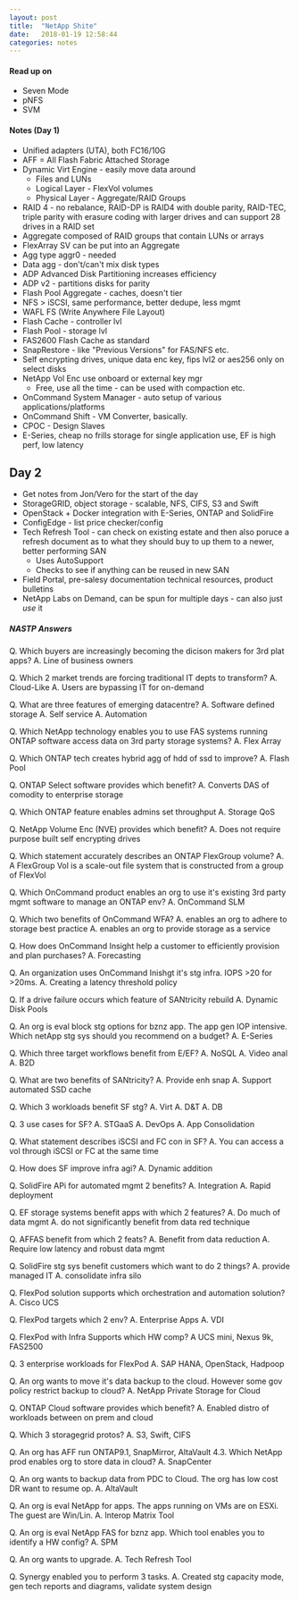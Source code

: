 ```yaml
---
layout: post
title:  "NetApp Shite"
date:   2018-01-19 12:58:44
categories: notes
---
```


#### Read up on

* Seven Mode
* pNFS
* SVM

#### Notes (Day 1)

* Unified adapters (UTA), both FC16/10G
* AFF = All Flash Fabric Attached Storage
* Dynamic Virt Engine - easily move data around
    * Files and LUNs
    * Logical Layer - FlexVol volumes
    * Physical Layer - Aggregate/RAID Groups
* RAID 4 - no rebalance, RAID-DP is RAID4 with double parity, RAID-TEC, triple parity with erasure coding with larger drives and can support 28 drives in a RAID set
* Aggregate composed of RAID groups that contain LUNs or arrays
* FlexArray SV can be put into an Aggregate
* Agg type aggr0 - needed
* Data agg - don't/can't mix disk types
* ADP Advanced Disk Partitioning increases efficiency
* ADP v2 - partitions disks for parity
* Flash Pool Aggregate - caches, doesn't tier
* NFS > iSCSI, same performance, better dedupe, less mgmt 
* WAFL FS (Write Anywhere File Layout) 
* Flash Cache - controller lvl
* Flash Pool - storage lvl
* FAS2600 Flash Cache as standard
* SnapRestore - like "Previous Versions" for FAS/NFS etc.
* Self encrypting drives, unique data enc key, fips lvl2 or aes256 only on select disks
* NetApp Vol Enc use onboard or external key mgr 
    * Free, use all the time - can be used with compaction etc.
* OnCommand System Manager - auto setup of various applications/platforms
* OnCommand Shift - VM Converter, basically.
* CPOC - Design Slaves
* E-Series, cheap no frills storage for single application use, EF is high perf, low latency

## Day 2

* Get notes from Jon/Vero for the start of the day
* StorageGRID, object storage - scalable, NFS, CIFS, S3 and Swift
* OpenStack + Docker integration with E-Series, ONTAP and SolidFire
* ConfigEdge - list price checker/config
* Tech Refresh Tool - can check on existing estate and then also poruce a refresh document as to what they should buy to up them to a newer, better performing SAN
    * Uses AutoSupport
    * Checks to see if anything can be reused in new SAN
* Field Portal, pre-salesy documentation technical resources, product bulletins
* NetApp Labs on Demand, can be spun for multiple days - can also just *use* it

##### NASTP Answers
Q. Which buyers are increasingly becoming the dicison makers for 3rd plat apps?
A. Line of business owners

Q. Which 2 market trends are forcing traditional IT depts to transform?
A. Cloud-Like
A. Users are bypassing IT for on-demand 

Q. What are three features of emerging datacentre?
A. Software defined storage
A. Self service
A. Automation

Q. Which NetApp technology enables you to use FAS systems running ONTAP software access data on 3rd party storage systems?
A. Flex Array

Q. Which ONTAP tech creates hybrid agg of hdd of ssd to improve?
A. Flash Pool

Q. ONTAP Select software provides which benefit?
A. Converts DAS of comodity to enterprise storage

Q. Which ONTAP feature enables admins set throughput
A. Storage QoS

Q. NetApp Volume Enc (NVE) provides which benefit?
A. Does not require purpose built self encrypting drives

Q. Which statement accurately describes an ONTAP FlexGroup volume?
A. A FlexGroup Vol is a scale-out file system that is constructed from a group of FlexVol 

Q. Which OnCommand product enables an org to use it's existing 3rd party mgmt software to manage an ONTAP env?
A. OnCommand SLM

Q. Which two benefits of OnCommand WFA?
A. enables an org to adhere to storage best practice
A. enables an org to provide storage as a service

Q. How does OnCommand Insight help a customer to efficiently provision and plan purchases?
A. Forecasting

Q. An organization uses OnCommand Inishgt it's stg infra. IOPS >20 for >20ms.
A. Creating a latency threshold policy

Q. If a drive failure occurs which feature of SANtricity rebuild
A. Dynamic Disk Pools

Q. An org is eval block stg options for bznz app. The app gen IOP intensive. Which netApp stg sys should you recommend on a budget?
A. E-Series

Q. Which three target workflows benefit from E/EF?
A. NoSQL
A. Video anal
A. B2D

Q. What are two benefits of SANtricity?
A. Provide enh snap
A. Support automated SSD cache

Q. Which 3 workloads benefit SF stg?
A. Virt
A. D&T
A. DB

Q. 3 use cases for SF?
A. STGaaS
A. DevOps
A. App Consolidation

Q. What statement describes iSCSI and FC con in SF?
A. You can access a vol through iSCSI or FC at the same time

Q. How does SF improve infra agi?
A. Dynamic addition

Q. SolidFire APi for automated mgmt 2 benefits?
A. Integration
A. Rapid deployment

Q. EF storage systems benefit apps with which 2 features?
A. Do much of data mgmt
A. do not significantly benefit from data red technique

Q. AFFAS benefit from which 2 feats?
A. Benefit from data reduction
A. Require low latency and robust data mgmt

Q. SolidFire stg sys benefit customers which want to do 2 things?
A. provide managed IT
A. consolidate infra silo

Q. FlexPod solution supports which orchestration and automation solution?
A. Cisco UCS

Q. FlexPod targets which 2 env?
A. Enterprise Apps
A. VDI

Q. FlexPod with Infra Supports which HW comp?
A UCS mini, Nexus 9k, FAS2500

Q. 3 enterprise workloads for FlexPod
A. SAP HANA, OpenStack, Hadpoop

Q. An org wants to move it's data backup to the cloud. However some gov policy restrict backup to cloud?
A. NetApp Private Storage for Cloud

Q. ONTAP Cloud software provides which benefit?
A. Enabled distro of workloads between on prem and cloud

Q. Which 3 storagegrid protos?
A. S3, Swift, CIFS

Q. An org has AFF run ONTAP9.1, SnapMirror, AltaVault 4.3. Which NetApp prod enables org  to store data in cloud?
A. SnapCenter

Q. An org wants to backup data from PDC to Cloud. The org has low cost DR want to resume op.
A. AltaVault

Q. An org is eval NetApp for apps. The apps running on VMs are on ESXi. The guest are Win/Lin.
A. Interop Matrix Tool

Q. An org is eval NetApp FAS for bznz app. Which tool enables you to identify a HW config?
A. SPM

Q. An org wants to upgrade.
A. Tech Refresh Tool

Q. Synergy enabled you to perform 3 tasks.
A. Created stg capacity mode, gen tech reports and diagrams, validate system design
